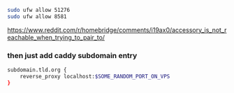 ```bash
sudo ufw allow 51276
sudo ufw allow 8581
```

https://www.reddit.com/r/homebridge/comments/i19ax0/accessory_is_not_reachable_when_trying_to_pair_to/

### then just add caddy subdomain entry

```bash
subdomain.tld.org {
    reverse_proxy localhost:$SOME_RANDOM_PORT_ON_VPS
}
```
